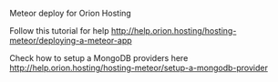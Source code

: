 Meteor deploy for Orion Hosting

Follow this tutorial for help http://help.orion.hosting/hosting-meteor/deploying-a-meteor-app

Check how to setup a MongoDB providers here http://help.orion.hosting/hosting-meteor/setup-a-mongodb-provider

